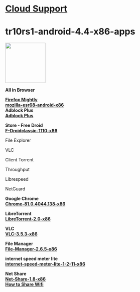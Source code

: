 # <a href="https://github.com/jesusgarcia149/tr10rs1-android-4.4-x86-support/tree/browser"> <b>Cloud Support</b> </a>
# tr10rs1-android-4.4-x86-apps

<img src="https://github.com/jesusgarcia149/android-4.4-for-cloud/blob/main/Screenshot_2023-06-24-00-49-40.png" height="128px"><br>

<b>All in Browser</b></br>
<a href="https://github.com/jesusgarcia149/tr10rs1-android-4.4-x86-support/tree/browser">


<b>Firefox Mightly</b></br>
<a href="https://ftp.mozilla.org/pub/mobile/nightly/latest-mozilla-esr68-android-x86/">
 <b>mozilla-esr68-android-x86</b>
</a>
</br>
<b>Adblock Plus</b></br>
<a href="https://addons.mozilla.org/es/firefox/addon/adblock-plus/">
 <b>Adblock Plus</b>
</a>


<b>Store - Free Droid</b></br>
<a href="https://f-droid.org/repo/eu.bubu1.fdroidclassic_1110.apk">
 <b>F-Droidclassic-1110-x86</b>
</a>

<p>File Explorer</p>
<p>VLC</p>
<p>Client Torrent</p>
<p>Throughput</p>
<p>Librespeed</p>
<p>NetGuard</p>

<b>Google Chrome</b></br>
<a href="https://apkgold.es/download?file_id=1753878/chrome">
 <b>Chrome-81.0.4044.138-x86</b>
</a>

<b>LibreTorrent</b></br>
<a href="https://www.apkmirror.com/wp-content/themes/APKMirror/download.php?id=1060399&key=940030a42fe78cd322489e84994b8f200ae850a3">
 <b>LibreTorrent-2.0-x86</b>
</a> 

<b>VLC</b></br>
<a href="https://apkgold.es/download?file_id=2367974/vlc-for-android">
 <b>VLC-3.5.3-x86</b>
</a>
<br> 

<b>File Manager</b></br>
<a href="https://apkgold.es/download?file_id=1743000/file-manager11">
 <b>File-Manager-2.6.5-x86</b>
</a>
<br> 

<b>internet speed meter lite</b></br>
<a href="https://www.apkmirror.com/apk/dynamicapps/internet-speed-meter-lite/internet-speed-meter-lite-1-2-11-release/internet-speed-meter-lite-1-2-11-android-apk-download/download/?key=f005789f0aa50085403a63944d6a6e7a18daacaf">
 <b>internet-speed-meter-lite-1-2-11-x86</b>
</a>
<br> 

<b>Net Share</b></br>
<a href="https://apkcombo.com/es/net-share-extend-a-wifi-network-to-all-devices/com.everyoneisaware.netshare/download/apk">
 <b>Net-Share-1.8-x86</b>
</a>
<br> 
<a href="https://www.youtube.com/watch?v=pnBFvVv2jBc">
 <b>How to Share Wifi</b>
</a>
<br> 
